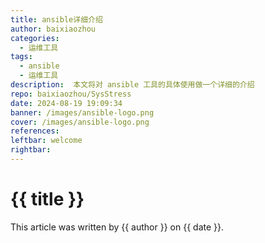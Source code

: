 ```yaml
---
title: ansible详细介绍
author: baixiaozhou
categories:
  - 运维工具
tags:
  - ansible
  - 运维工具
description:  本文将对 ansible 工具的具体使用做一个详细的介绍
repo: baixiaozhou/SysStress
date: 2024-08-19 19:09:34
banner: /images/ansible-logo.png
cover: /images/ansible-logo.png
references:
leftbar: welcome
rightbar: 
---
```


# {{ title }}

This article was written by {{ author }} on {{ date }}.

<!-- Your content starts here -->
